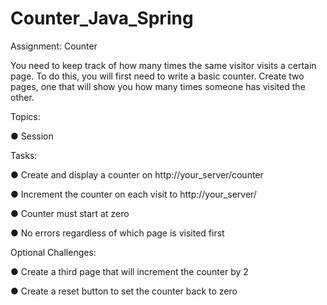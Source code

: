 # Counter_Java_Spring

Assignment: Counter

You need to keep track of how many times the same visitor visits a certain page. To do this, you will first need to write a basic counter. Create two pages, one that will show you how many times someone has visited the other.

Topics:

● Session

Tasks:

● Create and display a counter on http://your_server/counter

● Increment the counter on each visit to http://your_server/

● Counter must start at zero

● No errors regardless of which page is visited first

Optional Challenges:

● Create a third page that will increment the counter by 2

● Create a reset button to set the counter back to zero
